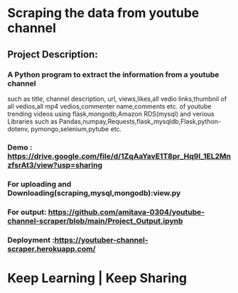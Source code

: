 # Scraping the data from youtube channel
## Project Description:
### A Python program to extract the information from a youtube channel 
 such as title, channel description, url, views,likes,all vedio links,thumbnil of all vedios,all mp4 vedios,commenter name,comments etc. 
 of youtube trending videos using flask,mongodb,Amazon RDS(mysql) and verious Libraries such as Pandas,numpay,Requests,flask_mysqldb,Flask,python-dotenv,
 pymongo,selenium,pytube etc.
### Demo : https://drive.google.com/file/d/1ZqAaYavE1T8pr_Hq9l_1EL2MnzfsrAt3/view?usp=sharing
### For uploading and Downloading(scraping,mysql,mongodb):view.py
### For output: https://github.com/amitava-0304/youtube-channel-scraper/blob/main/Project_Output.ipynb
### Deployment :https://youtuber-channel-scraper.herokuapp.com/

# Keep Learning | Keep Sharing
